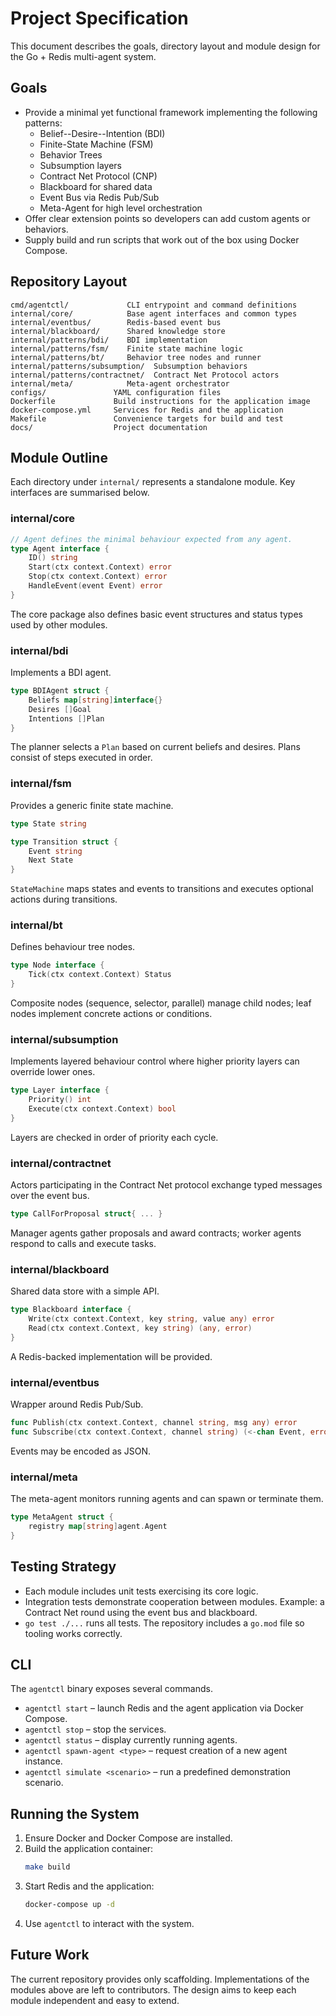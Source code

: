 # Project Specification

This document describes the goals, directory layout and module design for the Go + Redis multi-agent system.

## Goals

- Provide a minimal yet functional framework implementing the following patterns:
  - Belief--Desire--Intention (BDI)
  - Finite-State Machine (FSM)
  - Behavior Trees
  - Subsumption layers
  - Contract Net Protocol (CNP)
  - Blackboard for shared data
  - Event Bus via Redis Pub/Sub
  - Meta-Agent for high level orchestration
- Offer clear extension points so developers can add custom agents or behaviors.
- Supply build and run scripts that work out of the box using Docker Compose.

## Repository Layout

```
cmd/agentctl/             CLI entrypoint and command definitions
internal/core/            Base agent interfaces and common types
internal/eventbus/        Redis-based event bus
internal/blackboard/      Shared knowledge store
internal/patterns/bdi/    BDI implementation
internal/patterns/fsm/    Finite state machine logic
internal/patterns/bt/     Behavior tree nodes and runner
internal/patterns/subsumption/  Subsumption behaviors
internal/patterns/contractnet/  Contract Net Protocol actors
internal/meta/            Meta-agent orchestrator
configs/               YAML configuration files
Dockerfile             Build instructions for the application image
docker-compose.yml     Services for Redis and the application
Makefile               Convenience targets for build and test
docs/                  Project documentation
```

## Module Outline

Each directory under `internal/` represents a standalone module. Key interfaces are summarised below.

### internal/core
```go
// Agent defines the minimal behaviour expected from any agent.
type Agent interface {
    ID() string
    Start(ctx context.Context) error
    Stop(ctx context.Context) error
    HandleEvent(event Event) error
}
```
The core package also defines basic event structures and status types used by other modules.

### internal/bdi
Implements a BDI agent.
```go
type BDIAgent struct {
    Beliefs map[string]interface{}
    Desires []Goal
    Intentions []Plan
}
```
The planner selects a `Plan` based on current beliefs and desires. Plans consist of steps executed in order.

### internal/fsm
Provides a generic finite state machine.
```go
type State string

type Transition struct {
    Event string
    Next State
}
```
`StateMachine` maps states and events to transitions and executes optional actions during transitions.

### internal/bt
Defines behaviour tree nodes.
```go
type Node interface {
    Tick(ctx context.Context) Status
}
```
Composite nodes (sequence, selector, parallel) manage child nodes; leaf nodes implement concrete actions or conditions.

### internal/subsumption
Implements layered behaviour control where higher priority layers can override lower ones.
```go
type Layer interface {
    Priority() int
    Execute(ctx context.Context) bool
}
```
Layers are checked in order of priority each cycle.

### internal/contractnet
Actors participating in the Contract Net protocol exchange typed messages over the event bus.
```go
type CallForProposal struct{ ... }
```
Manager agents gather proposals and award contracts; worker agents respond to calls and execute tasks.

### internal/blackboard
Shared data store with a simple API.
```go
type Blackboard interface {
    Write(ctx context.Context, key string, value any) error
    Read(ctx context.Context, key string) (any, error)
}
```
A Redis-backed implementation will be provided.

### internal/eventbus
Wrapper around Redis Pub/Sub.
```go
func Publish(ctx context.Context, channel string, msg any) error
func Subscribe(ctx context.Context, channel string) (<-chan Event, error)
```
Events may be encoded as JSON.

### internal/meta
The meta-agent monitors running agents and can spawn or terminate them.
```go
type MetaAgent struct {
    registry map[string]agent.Agent
}
```

## Testing Strategy

- Each module includes unit tests exercising its core logic.
- Integration tests demonstrate cooperation between modules. Example: a Contract Net round using the event bus and blackboard.
- `go test ./...` runs all tests. The repository includes a `go.mod` file so tooling works correctly.

## CLI

The `agentctl` binary exposes several commands.

- `agentctl start` – launch Redis and the agent application via Docker Compose.
- `agentctl stop` – stop the services.
- `agentctl status` – display currently running agents.
- `agentctl spawn-agent <type>` – request creation of a new agent instance.
- `agentctl simulate <scenario>` – run a predefined demonstration scenario.

## Running the System

1. Ensure Docker and Docker Compose are installed.
2. Build the application container:
   ```bash
   make build
   ```
3. Start Redis and the application:
   ```bash
   docker-compose up -d
   ```
4. Use `agentctl` to interact with the system.

## Future Work

The current repository provides only scaffolding. Implementations of the modules above are left to contributors. The design aims to keep each module independent and easy to extend.


